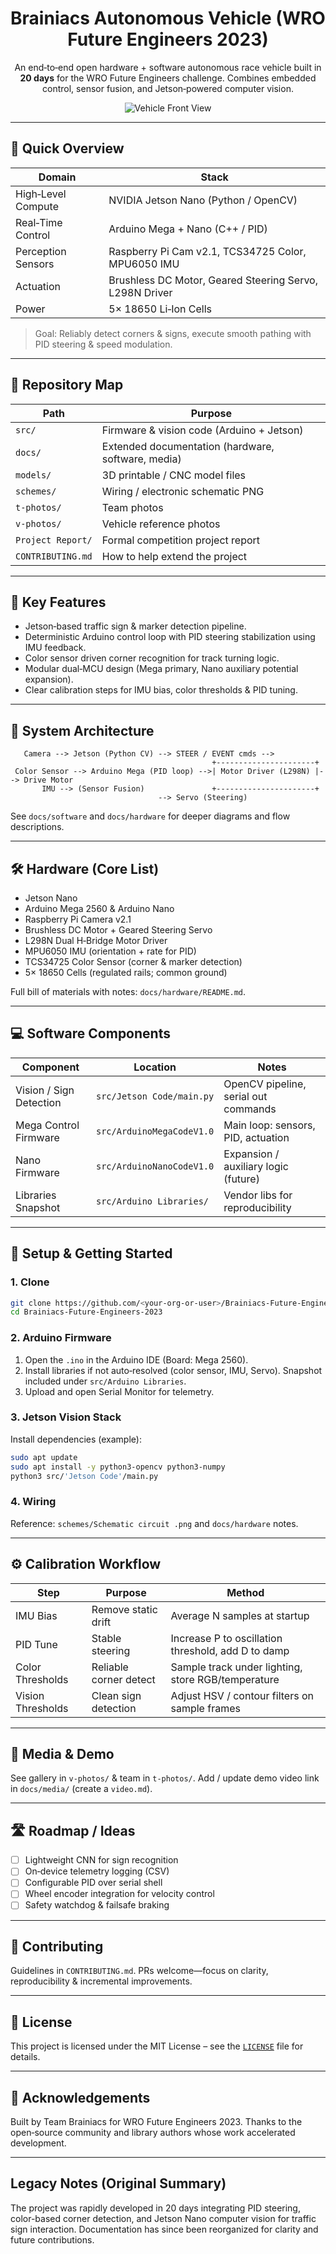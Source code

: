 
<div align="center">

# Brainiacs Autonomous Vehicle (WRO Future Engineers 2023)

An end‑to‑end open hardware + software autonomous race vehicle built in **20 days** for the WRO Future Engineers challenge. Combines embedded control, sensor fusion, and Jetson‑powered computer vision.

![Vehicle Front View](v-photos/front.jpeg)

</div>

---

## 🔎 Quick Overview
| Domain | Stack |
|--------|-------|
| High‑Level Compute | NVIDIA Jetson Nano (Python / OpenCV) |
| Real‑Time Control | Arduino Mega + Nano (C++ / PID) |
| Perception Sensors | Raspberry Pi Cam v2.1, TCS34725 Color, MPU6050 IMU |
| Actuation | Brushless DC Motor, Geared Steering Servo, L298N Driver |
| Power | 5× 18650 Li‑Ion Cells |

> Goal: Reliably detect corners & signs, execute smooth pathing with PID steering & speed modulation.

---

## 🧭 Repository Map
| Path | Purpose |
|------|---------|
| `src/` | Firmware & vision code (Arduino + Jetson) |
| `docs/` | Extended documentation (hardware, software, media) |
| `models/` | 3D printable / CNC model files |
| `schemes/` | Wiring / electronic schematic PNG |
| `t-photos/` | Team photos |
| `v-photos/` | Vehicle reference photos |
| `Project Report/` | Formal competition project report |
| `CONTRIBUTING.md` | How to help extend the project |

---

## 🚀 Key Features
* Jetson‑based traffic sign & marker detection pipeline.
* Deterministic Arduino control loop with PID steering stabilization using IMU feedback.
* Color sensor driven corner recognition for track turning logic.
* Modular dual‑MCU design (Mega primary, Nano auxiliary potential expansion).
* Clear calibration steps for IMU bias, color thresholds & PID tuning.

---

## 🧩 System Architecture
```
   Camera --> Jetson (Python CV) --> STEER / EVENT cmds -->
                                             +----------------------+
 Color Sensor --> Arduino Mega (PID loop) -->| Motor Driver (L298N) |--> Drive Motor
       IMU --> (Sensor Fusion)               +----------------------+
                                 --> Servo (Steering)
```

See `docs/software` and `docs/hardware` for deeper diagrams and flow descriptions.

---

## 🛠 Hardware (Core List)
- Jetson Nano
- Arduino Mega 2560 & Arduino Nano
- Raspberry Pi Camera v2.1
- Brushless DC Motor + Geared Steering Servo
- L298N Dual H‑Bridge Motor Driver
- MPU6050 IMU (orientation + rate for PID)
- TCS34725 Color Sensor (corner & marker detection)
- 5× 18650 Cells (regulated rails; common ground)

Full bill of materials with notes: `docs/hardware/README.md`.

---

## 💻 Software Components
| Component | Location | Notes |
|-----------|----------|-------|
| Vision / Sign Detection | `src/Jetson Code/main.py` | OpenCV pipeline, serial out commands |
| Mega Control Firmware | `src/ArduinoMegaCodeV1.0` | Main loop: sensors, PID, actuation |
| Nano Firmware | `src/ArduinoNanoCodeV1.0` | Expansion / auxiliary logic (future) |
| Libraries Snapshot | `src/Arduino Libraries/` | Vendor libs for reproducibility |

---

## 🔧 Setup & Getting Started
### 1. Clone
```bash
git clone https://github.com/<your-org-or-user>/Brainiacs-Future-Engineers-2023.git
cd Brainiacs-Future-Engineers-2023
```
### 2. Arduino Firmware
1. Open the `.ino` in the Arduino IDE (Board: Mega 2560).
2. Install libraries if not auto‑resolved (color sensor, IMU, Servo). Snapshot included under `src/Arduino Libraries`.
3. Upload and open Serial Monitor for telemetry.

### 3. Jetson Vision Stack
Install dependencies (example):
```bash
sudo apt update
sudo apt install -y python3-opencv python3-numpy
python3 src/'Jetson Code'/main.py
```

### 4. Wiring
Reference: `schemes/Schematic circuit .png` and `docs/hardware` notes.

---

## ⚙️ Calibration Workflow
| Step | Purpose | Method |
|------|---------|--------|
| IMU Bias | Remove static drift | Average N samples at startup |
| PID Tune | Stable steering | Increase P to oscillation threshold, add D to damp |
| Color Thresholds | Reliable corner detect | Sample track under lighting, store RGB/temperature |
| Vision Thresholds | Clean sign detection | Adjust HSV / contour filters on sample frames |

---

## 📸 Media & Demo
See gallery in `v-photos/` & team in `t-photos/`.
Add / update demo video link in `docs/media/` (create a `video.md`).

---

## 🛣 Roadmap / Ideas
- [ ] Lightweight CNN for sign recognition
- [ ] On‑device telemetry logging (CSV)
- [ ] Configurable PID over serial shell
- [ ] Wheel encoder integration for velocity control
- [ ] Safety watchdog & failsafe braking

---

## 🤝 Contributing
Guidelines in `CONTRIBUTING.md`. PRs welcome—focus on clarity, reproducibility & incremental improvements.

---

## 📄 License
This project is licensed under the MIT License – see the [`LICENSE`](./LICENSE) file for details.

---

## 🙌 Acknowledgements
Built by Team Brainiacs for WRO Future Engineers 2023. Thanks to the open‑source community and library authors whose work accelerated development.

---

## Legacy Notes (Original Summary)
The project was rapidly developed in 20 days integrating PID steering, color-based corner detection, and Jetson Nano computer vision for traffic sign interaction. Documentation has since been reorganized for clarity and future contributions.
